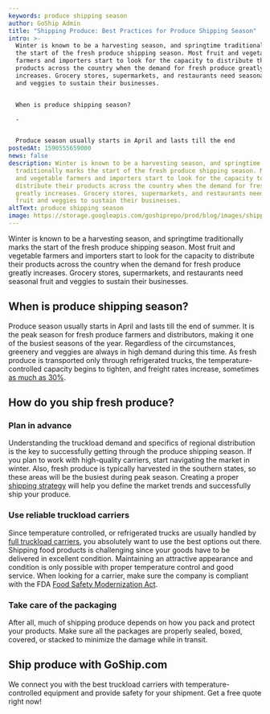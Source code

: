 ```yaml
---
keywords: produce shipping season
author: GoShip Admin
title: "Shipping Produce: Best Practices for Produce Shipping Season"
intro: >-
  Winter is known to be a harvesting season, and springtime traditionally marks
  the start of the fresh produce shipping season. Most fruit and vegetable
  farmers and importers start to look for the capacity to distribute their
  products across the country when the demand for fresh produce greatly
  increases. Grocery stores, supermarkets, and restaurants need seasonal fruit
  and veggies to sustain their businesses. 


  When is produce shipping season?

  -


  Produce season usually starts in April and lasts till the end 
postedAt: 1590555659000
news: false
description: Winter is known to be a harvesting season, and springtime
  traditionally marks the start of the fresh produce shipping season. Most fruit
  and vegetable farmers and importers start to look for the capacity to
  distribute their products across the country when the demand for fresh produce
  greatly increases. Grocery stores, supermarkets, and restaurants need seasonal
  fruit and veggies to sustain their businesses.
altText: produce shipping season
image: https://storage.googleapis.com/goshiprepo/prod/blog/images/shipping-produce-best-practices-for-produce-shipping-season.jpg
---
```

Winter is known to be a harvesting season, and springtime traditionally marks the start of the fresh produce shipping season. Most fruit and vegetable farmers and importers start to look for the capacity to distribute their products across the country when the demand for fresh produce greatly increases. Grocery stores, supermarkets, and restaurants need seasonal fruit and veggies to sustain their businesses.

## When is produce shipping season?

Produce season usually starts in April and lasts till the end of summer. It is the peak season for fresh produce farmers and distributors, making it one of the busiest seasons of the year. Regardless of the circumstances, greenery and veggies are always in high demand during this time. As fresh produce is transported only through refrigerated trucks, the temperature-controlled capacity begins to tighten, and freight rates increase, sometimes [as much as 30%](https://www.dat.com/company/news-and-events/news-releases/spring-surge-begins-for-truckload-freight-and-rates-dat-freight-index).

## How do you ship fresh produce?

### Plan in advance

Understanding the truckload demand and specifics of regional distribution is the key to successfully getting through the produce shipping season. If you plan to work with high-quality carriers, start navigating the market in winter. Also, fresh produce is typically harvested in the southern states, so these areas will be the busiest during peak season. Creating a proper [shipping strategy](https://www.goship.com/blog/creating-a-successful-small-business-shipping-strategy/) will help you define the market trends and successfully ship your produce.

### Use reliable truckload carriers

Since temperature controlled, or refrigerated trucks are usually handled by [full truckload carriers](https://www.goship.com/shipping-services/truckload-freight-shipping/), you absolutely want to use the best options out there. Shipping food products is challenging since your goods have to be delivered in excellent condition. Maintaining an attractive appearance and condition is only possible with proper temperature control and good service. When looking for a carrier, make sure the company is compliant with the FDA [Food Safety Modernization Act](https://www.fda.gov/food/food-safety-modernization-act-fsma/fsma-final-rule-sanitary-transportation-human-and-animal-food).

### Take care of the packaging

After all, much of shipping produce depends on how you pack and protect your products. Make sure all the packages are properly sealed, boxed, covered, or stacked to minimize the damage while in transit.

## Ship produce with GoShip.com

We connect you with the best truckload carriers with temperature-controlled equipment and provide safety for your shipment. Get a free quote right now!